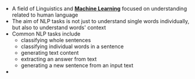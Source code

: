 - A field of Linguistics and **[Machine Learning](../notes/Machine_Learning)** focused on understanding related to human language 
- The aim of NLP tasks is not just to understand single words individually, but also to understand words' context 
- Common NLP tasks include
	- classifying whole sentences
	- classifying individual words in a sentence
	- generating text content
	- extracting an answer from text
	- generating a new sentence from an input text
- 